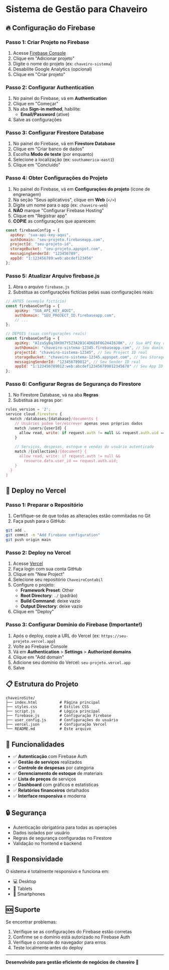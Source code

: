 # Sistema de Gestão para Chaveiro

## 🔥 Configuração do Firebase

### Passo 1: Criar Projeto no Firebase
1. Acesse [Firebase Console](https://console.firebase.google.com/)
2. Clique em "Adicionar projeto"
3. Digite o nome do projeto (ex: `chaveiro-sistema`)
4. Desabilite Google Analytics (opcional)
5. Clique em "Criar projeto"

### Passo 2: Configurar Authentication
1. No painel do Firebase, vá em **Authentication**
2. Clique em "Começar"
3. Na aba **Sign-in method**, habilite:
   - **Email/Password** (ative)
4. Salve as configurações

### Passo 3: Configurar Firestore Database
1. No painel do Firebase, vá em **Firestore Database**
2. Clique em "Criar banco de dados"
3. Escolha **Modo de teste** (por enquanto)
4. Selecione a localização (ex: `southamerica-east1`)
5. Clique em "Concluído"

### Passo 4: Obter Configurações do Projeto
1. No painel do Firebase, vá em **Configurações do projeto** (ícone de engrenagem)
2. Na seção "Seus aplicativos", clique em **Web** (`</>`)
3. Digite um nome para o app (ex: `chaveiro-web`)
4. **NÃO** marque "Configurar Firebase Hosting"
5. Clique em "Registrar app"
6. **COPIE** as configurações que aparecem:

```javascript
const firebaseConfig = {
  apiKey: "sua-api-key-aqui",
  authDomain: "seu-projeto.firebaseapp.com",
  projectId: "seu-projeto-id",
  storageBucket: "seu-projeto.appspot.com",
  messagingSenderId: "123456789",
  appId: "1:123456789:web:abcdef123456"
};
```

### Passo 5: Atualizar Arquivo firebase.js
1. Abra o arquivo `firebase.js`
2. Substitua as configurações fictícias pelas suas configurações reais:

```javascript
// ANTES (exemplo fictício)
const firebaseConfig = {
    apiKey: "SUA_API_KEY_AQUI",
    authDomain: "SEU_PROJECT_ID.firebaseapp.com",
    // ...
};

// DEPOIS (suas configurações reais)
const firebaseConfig = {
    apiKey: "AIzaSyBqJ8K9X7Y5Z3A2B1C4D6E8F0G2H4I6J8K", // Sua API Key real
    authDomain: "chaveiro-sistema-12345.firebaseapp.com", // Seu domínio real
    projectId: "chaveiro-sistema-12345", // Seu Project ID real
    storageBucket: "chaveiro-sistema-12345.appspot.com", // Seu Storage real
    messagingSenderId: "123456789012", // Seu Sender ID real
    appId: "1:123456789012:web:abcdef123456789012345678" // Seu App ID real
};
```

### Passo 6: Configurar Regras de Segurança do Firestore
1. No Firestore Database, vá na aba **Regras**
2. Substitua as regras por:

```javascript
rules_version = '2';
service cloud.firestore {
  match /databases/{database}/documents {
    // Usuários podem ler/escrever apenas seus próprios dados
    match /users/{userId} {
      allow read, write: if request.auth != null && request.auth.uid == userId;
    }
    
    // Serviços, despesas, estoque e vendas do usuário autenticado
    match /{collection}/{document} {
      allow read, write: if request.auth != null && 
        resource.data.user_id == request.auth.uid;
    }
  }
}
```

## 🚀 Deploy no Vercel

### Passo 1: Preparar o Repositório
1. Certifique-se de que todas as alterações estão commitadas no Git
2. Faça push para o GitHub:

```bash
git add .
git commit -m "Add Firebase configuration"
git push origin main
```

### Passo 2: Deploy no Vercel
1. Acesse [Vercel](https://vercel.com/)
2. Faça login com sua conta GitHub
3. Clique em "New Project"
4. Selecione seu repositório `ChaveiroContabil`
5. Configure o projeto:
   - **Framework Preset**: Other
   - **Root Directory**: `./` (padrão)
   - **Build Command**: deixe vazio
   - **Output Directory**: deixe vazio
6. Clique em "Deploy"

### Passo 3: Configurar Domínio do Firebase (Importante!)
1. Após o deploy, copie a URL do Vercel (ex: `https://seu-projeto.vercel.app`)
2. Volte ao Firebase Console
3. Vá em **Authentication** > **Settings** > **Authorized domains**
4. Clique em "Add domain"
5. Adicione seu domínio do Vercel: `seu-projeto.vercel.app`
6. Salve

## 📋 Estrutura do Projeto

```
chaveiroSite/
├── index.html          # Página principal
├── styles.css          # Estilos CSS
├── script.js           # Lógica principal
├── firebase.js         # Configuração Firebase
├── user_config.js      # Configurações do usuário
├── vercel.json         # Configuração Vercel
└── README.md           # Este arquivo
```

## 🔧 Funcionalidades

- ✅ **Autenticação** com Firebase Auth
- ✅ **Gestão de serviços** realizados
- ✅ **Controle de despesas** por categoria
- ✅ **Gerenciamento de estoque** de materiais
- ✅ **Lista de preços** de serviços
- ✅ **Dashboard** com gráficos e estatísticas
- ✅ **Relatórios financeiros** detalhados
- ✅ **Interface responsiva** e moderna

## 🔒 Segurança

- Autenticação obrigatória para todas as operações
- Dados isolados por usuário
- Regras de segurança configuradas no Firestore
- Validação no frontend e backend

## 📱 Responsividade

O sistema é totalmente responsivo e funciona em:
- 💻 Desktop
- 📱 Tablets
- 📱 Smartphones

## 🆘 Suporte

Se encontrar problemas:
1. Verifique se as configurações do Firebase estão corretas
2. Confirme se o domínio está autorizado no Firebase Auth
3. Verifique o console do navegador para erros
4. Teste localmente antes do deploy

---

**Desenvolvido para gestão eficiente de negócios de chaveiro** 🔐